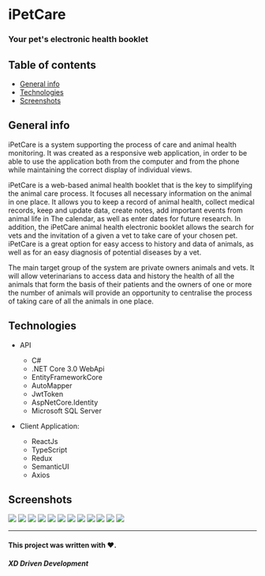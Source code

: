 # iPetCare
### Your pet's electronic health booklet

## Table of contents
* [General info](#general-info)
* [Technologies](#technologies)
* [Screenshots](#screenshots)


## General info
iPetCare is a system supporting the process of care and animal health monitoring. It was created as a responsive web application, in order to be able to use the application both from the computer and from the phone while maintaining the correct display of individual views. 

iPetCare is a web-based animal health booklet that is the key to simplifying the animal care process. It focuses all necessary information on the animal in one place. It allows you to keep a record of animal health, collect medical records, keep and update data, create notes, add important events from animal life in The calendar, as well as enter dates for future research. In addition, the iPetCare animal health electronic booklet allows the search for vets and the invitation of a given a vet to take care of your chosen pet. iPetCare is a great option for easy access to history and data of animals, as well as for an easy diagnosis of potential diseases by a vet.

The main target group of the system are private owners animals and vets. It will allow veterinarians to access data and history the health of all the animals that form the basis of their patients and the owners of one or more the number of animals will provide an opportunity to centralise the process of taking care of all the animals in one place.

## Technologies
- API
	- C#
	- .NET Core 3.0 WebApi
	- EntityFrameworkCore
	- AutoMapper
	- JwtToken
	- AspNetCore.Identity
	- Microsoft SQL Server

- Client Application:
	- ReactJs
	- TypeScript
	- Redux
	- SemanticUI
	- Axios

## Screenshots
![](https://github.com/kobrynsky/iPetCare.SPA/blob/dev/images/admin_image_3.png?raw=true)
![](https://github.com/kobrynsky/iPetCare.SPA/blob/dev/images/admin_image_4.png?raw=true)
![](https://github.com/kobrynsky/iPetCare.SPA/blob/dev/images/admin_image_5.png?raw=true)
![](https://github.com/kobrynsky/iPetCare.SPA/blob/dev/images/admin_image_6.png?raw=true)
![](https://github.com/kobrynsky/iPetCare.SPA/blob/dev/images/admin_image_7.png?raw=true)
![](https://github.com/kobrynsky/iPetCare.SPA/blob/dev/images/admin_image_8.png?raw=true)
![](https://github.com/kobrynsky/iPetCare.SPA/blob/dev/images/admin_image_9.png?raw=true)
![](https://github.com/kobrynsky/iPetCare.SPA/blob/dev/images/owner_8.PNG?raw=true)
![](https://github.com/kobrynsky/iPetCare.SPA/blob/dev/images/owner_10.PNG?raw=true)
![](https://github.com/kobrynsky/iPetCare.SPA/blob/dev/images/owner_11.PNG?raw=true)
![](https://github.com/kobrynsky/iPetCare.SPA/blob/dev/images/owner_13.PNG?raw=true)
![](https://github.com/kobrynsky/iPetCare.SPA/blob/dev/images/owner_14.PNG?raw=true)

------------

#### This project was written with ❤️.


##### XD Driven Development
